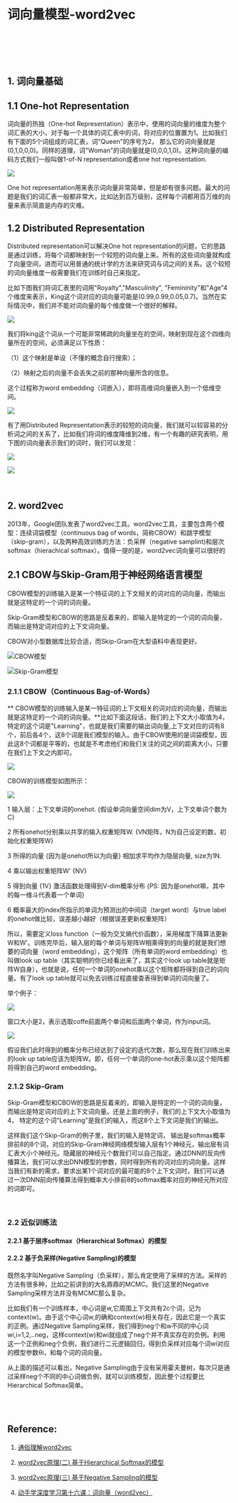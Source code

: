 # 词向量模型-word2vec

<br>
<br>
<br>
<br>

## 1. 词向量基础

## 1.1 One-hot Representation

词向量的热独（One-hot Representation）表示中，使用的词向量的维度为整个词汇表的大小，对于每一个具体的词汇表中的词，将对应的位置置为1。比如我们有下面的5个词组成的词汇表，词"Queen"的序号为2， 那么它的词向量就是(0,1,0,0,0)。同样的道理，词"Woman"的词向量就是(0,0,0,1,0)。这种词向量的编码方式我们一般叫做1-of-N representation或者one hot representation.

![](https://images2015.cnblogs.com/blog/1042406/201707/1042406-20170713145606275-2100371803.png)

One hot representation用来表示词向量非常简单，但是却有很多问题。最大的问题是我们的词汇表一般都非常大，比如达到百万级别，这样每个词都用百万维的向量来表示简直是内存的灾难。

## 1.2 Distributed Representation

Distributed representation可以解决One hot representation的问题，它的思路是通过训练，将每个词都映射到一个较短的词向量上来。所有的这些词向量就构成了向量空间，进而可以用普通的统计学的方法来研究词与词之间的关系。这个较短的词向量维度一般需要我们在训练时自己来指定。

比如下图我们将词汇表里的词用"Royalty","Masculinity", "Femininity"和"Age"4个维度来表示，King这个词对应的词向量可能是(0.99,0.99,0.05,0.7)。当然在实际情况中，我们并不能对词向量的每个维度做一个很好的解释。

![](https://images2015.cnblogs.com/blog/1042406/201707/1042406-20170713150625759-1047275185.png)

我们将king这个词从一个可能非常稀疏的向量坐在的空间，映射到现在这个四维向量所在的空间，必须满足以下性质：

（1）这个映射是单设（不懂的概念自行搜索）；

（2）映射之后的向量不会丢失之前的那种向量所含的信息。

这个过程称为word embedding（词嵌入），即将高维词向量嵌入到一个低维空间。

![](https://upload-images.jianshu.io/upload_images/9285151-548de7208a382a0c.png?imageMogr2/auto-orient/strip%7CimageView2/2/w/468/format/webp)

有了用Distributed Representation表示的较短的词向量，我们就可以较容易的分析词之间的关系了，比如我们将词的维度降维到2维，有一个有趣的研究表明，用下图的词向量表示我们的词时，我们可以发现：

![](https://upload-images.jianshu.io/upload_images/9285151-48358f3362496684.png?imageMogr2/auto-orient/strip%7CimageView2/2/w/244/format/webp)



![](https://images2015.cnblogs.com/blog/1042406/201707/1042406-20170713151608181-1336632086.png)

<br>

## 2. word2vec

2013年，Google团队发表了word2vec工具。word2vec工具，主要包含两个模型：连续词袋模型（continuous bag of words，简称CBOW）和跳字模型（skip-gram），以及两种高效训练的方法：负采样（negative samplint)和层次softmax（hierachical softmax）。值得一提的是，word2vec词向量可以很好的


## 2.1 CBOW与Skip-Gram用于神经网络语言模型

CBOW模型的训练输入是某一个特征词的上下文相关的词对应的词向量，而输出就是这特定的一个词的词向量。

Skip-Gram模型和CBOW的思路是反着来的，即输入是特定的一个词的词向量，而输出是特定词对应的上下文词向量。

CBOW对小型数据库比较合适，而Skip-Gram在大型语料中表现更好。

![CBOW模型](https://upload-images.jianshu.io/upload_images/9285151-bf3d31fd22025027.png?imageMogr2/auto-orient/strip%7CimageView2/2/w/421/format/webp)

![Skip-Gram模型](https://upload-images.jianshu.io/upload_images/9285151-fca1fdda41d6d422.png?imageMogr2/auto-orient/strip%7CimageView2/2/w/462/format/webp)

### 2.1.1 CBOW（Continuous Bag-of-Words）

** CBOW模型的训练输入是某一特征词的上下文相关的词对应的词向量，而输出就是这特定的一个词的词向量。**比如下面这段话，我们的上下文大小取值为4，特定的这个词是"Learning"，也就是我们需要的输出词向量,上下文对应的词有8个，前后各4个，这8个词是我们模型的输入。由于CBOW使用的是词袋模型，因此这8个词都是平等的，也就是不考虑他们和我们关注的词之间的距离大小，只要在我们上下文之内即可。

![](https://images2015.cnblogs.com/blog/1042406/201707/1042406-20170713152436931-1817493891.png)

CBOW的训练模型如图所示：

![](https://upload-images.jianshu.io/upload_images/9285151-21157b859f9f3b2b.png?imageMogr2/auto-orient/strip%7CimageView2/2/w/518/format/webp)

1 输入层：上下文单词的onehot.  {假设单词向量空间dim为V，上下文单词个数为C}

2 所有onehot分别乘以共享的输入权重矩阵W. {VN矩阵，N为自己设定的数，初始化权重矩阵W}

3 所得的向量 {因为是onehot所以为向量} 相加求平均作为隐层向量, size为1N.

4 乘以输出权重矩阵W' {NV}

5 得到向量 {1V} 激活函数处理得到V-dim概率分布  {PS: 因为是onehot嘛，其中的每一维斗代表着一个单词}

6 概率最大的index所指示的单词为预测出的中间词（target word）与true label的onehot做比较，误差越小越好（根据误差更新权重矩阵）

所以，需要定义loss function（一般为交叉熵代价函数），采用梯度下降算法更新W和W'。训练完毕后，输入层的每个单词与矩阵W相乘得到的向量的就是我们想要的词向量（word embedding），这个矩阵（所有单词的word embedding）也叫做look up table（其实聪明的你已经看出来了，其实这个look up table就是矩阵W自身），也就是说，任何一个单词的onehot乘以这个矩阵都将得到自己的词向量。有了look up table就可以免去训练过程直接查表得到单词的词向量了。

举个例子：

![](https://upload-images.jianshu.io/upload_images/9285151-e293f7bb529f5e55.png?imageMogr2/auto-orient/strip%7CimageView2/2/w/720/format/webp)

窗口大小是2，表示选取coffe前面两个单词和后面两个单词，作为input词。

![](https://upload-images.jianshu.io/upload_images/9285151-a119b8c935b22164.png?imageMogr2/auto-orient/strip%7CimageView2/2/w/720/format/webp)

假设我们此时得到的概率分布已经达到了设定的迭代次数，那么现在我们训练出来的look up table应该为矩阵W。即，任何一个单词的one-hot表示乘以这个矩阵都将得到自己的word embedding。

### 2.1.2 Skip-Gram

Skip-Gram模型和CBOW的思路是反着来的，即输入是特定的一个词的词向量，而输出是特定词对应的上下文词向量。还是上面的例子，我们的上下文大小取值为4， 特定的这个词"Learning"是我们的输入，而这8个上下文词是我们的输出。

这样我们这个Skip-Gram的例子里，我们的输入是特定词， 输出是softmax概率排前8的8个词，对应的Skip-Gram神经网络模型输入层有1个神经元，输出层有词汇表大小个神经元。隐藏层的神经元个数我们可以自己指定。通过DNN的反向传播算法，我们可以求出DNN模型的参数，同时得到所有的词对应的词向量。这样当我们有新的需求，要求出某1个词对应的最可能的8个上下文词时，我们可以通过一次DNN前向传播算法得到概率大小排前8的softmax概率对应的神经元所对应的词即可。

<br>

### 2.2 近似训练法

#### 2.2.1 基于层序softmax（Hierarchical Softmax）的模型



#### 2.2.2 基于负采样(Negative Sampling)的模型

既然名字叫Negative Sampling（负采样），那么肯定使用了采样的方法。采样的方法有很多种，比如之前讲到的大名鼎鼎的MCMC。我们这里的Negative Sampling采样方法并没有MCMC那么复杂。

比如我们有一个训练样本，中心词是w,它周围上下文共有2c个词，记为context(w)。由于这个中心词w,的确和context(w)相关存在，因此它是一个真实的正例。通过Negative Sampling采样，我们得到neg个和w不同的中心词wi,i=1,2,..neg，这样context(w)和wi就组成了neg个并不真实存在的负例。利用这一个正例和neg个负例，我们进行二元逻辑回归，得到负采样对应每个词wi对应的模型参数θi，和每个词的词向量。

从上面的描述可以看出，Negative Sampling由于没有采用霍夫曼树，每次只是通过采样neg个不同的中心词做负例，就可以训练模型，因此整个过程要比Hierarchical Softmax简单。



<br>
<br>

## Reference:

1. [通俗理解word2vec](https://www.jianshu.com/p/471d9bfbd72f)

2. [word2vec原理(二) 基于Hierarchical Softmax的模型](http://www.cnblogs.com/pinard/p/7243513.html)

3. [word2vec原理(三) 基于Negative Sampling的模型](https://www.cnblogs.com/pinard/p/7249903.html)

4. [动手学深度学习第十六课：词向量（word2vec）](https://www.youtube.com/watch?v=C4X0Cb5_FSo)

